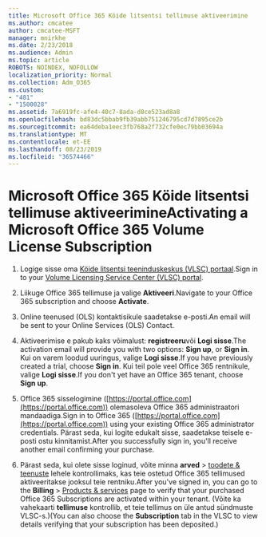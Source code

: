 ```yaml
---
title: Microsoft Office 365 Köide litsentsi tellimuse aktiveerimine
ms.author: cmcatee
author: cmcatee-MSFT
manager: mnirkhe
ms.date: 2/23/2018
ms.audience: Admin
ms.topic: article
ROBOTS: NOINDEX, NOFOLLOW
localization_priority: Normal
ms.collection: Adm_O365
ms.custom:
- "481"
- "1500028"
ms.assetid: 7a6919fc-afe4-40c7-8ada-d8ce523ad8a8
ms.openlocfilehash: bd83dc5bbab9fb39abb751246795cd7d7895ce2b
ms.sourcegitcommit: ea64deba1eec3fb768a2f732cfe0ec79bb03694a
ms.translationtype: MT
ms.contentlocale: et-EE
ms.lasthandoff: 08/23/2019
ms.locfileid: "36574466"
---
```

# <a name="activating-a-microsoft-office-365-volume-license-subscription"></a><span data-ttu-id="7b9e7-102">Microsoft Office 365 Köide litsentsi tellimuse aktiveerimine</span><span class="sxs-lookup"><span data-stu-id="7b9e7-102">Activating a Microsoft Office 365 Volume License Subscription</span></span>

1. <span data-ttu-id="7b9e7-103">Logige sisse oma [Köide litsentsi teeninduskeskus (VLSC) portaal](http://go.microsoft.com/fwlink/p/?LinkId=329762).</span><span class="sxs-lookup"><span data-stu-id="7b9e7-103">Sign in to your [Volume Licensing Service Center (VLSC) portal](http://go.microsoft.com/fwlink/p/?LinkId=329762).</span></span>

2. <span data-ttu-id="7b9e7-104">Liikuge Office 365 tellimuse ja valige **Aktiveeri**.</span><span class="sxs-lookup"><span data-stu-id="7b9e7-104">Navigate to your Office 365 subscription and choose **Activate**.</span></span>

3. <span data-ttu-id="7b9e7-105">Online teenused (OLS) kontaktisikule saadetakse e-posti.</span><span class="sxs-lookup"><span data-stu-id="7b9e7-105">An email will be sent to your Online Services (OLS) Contact.</span></span>

4. <span data-ttu-id="7b9e7-106">Aktiveerimise e pakub kaks võimalust: **registreeru**või **Logi sisse**.</span><span class="sxs-lookup"><span data-stu-id="7b9e7-106">The activation email will provide you with two options: **Sign up**, or **Sign in**.</span></span> <span data-ttu-id="7b9e7-107">Kui on varem loodud uuringus, valige **Logi sisse**.</span><span class="sxs-lookup"><span data-stu-id="7b9e7-107">If you have previously created a trial, choose **Sign in**.</span></span> <span data-ttu-id="7b9e7-108">Kui teil pole veel Office 365 rentnikule, valige **Logi sisse**.</span><span class="sxs-lookup"><span data-stu-id="7b9e7-108">If you don't yet have an Office 365 tenant, choose **Sign up**.</span></span>

5. <span data-ttu-id="7b9e7-109">Office 365 sisselogimine ([https://portal.office.com](https://portal.office.com)) olemasoleva Office 365 administraatori mandaadiga.</span><span class="sxs-lookup"><span data-stu-id="7b9e7-109">Sign in to Office 365 ([https://portal.office.com](https://portal.office.com)) using your existing Office 365 administrator credentials.</span></span> <span data-ttu-id="7b9e7-110">Pärast seda, kui logite edukalt sisse, saadetakse teisele e-posti ostu kinnitamist.</span><span class="sxs-lookup"><span data-stu-id="7b9e7-110">After you successfully sign in, you'll receive another email confirming your purchase.</span></span>

6. <span data-ttu-id="7b9e7-111">Pärast seda, kui olete sisse loginud, võite minna **arved** \> [toodete & teenuste](https://go.microsoft.com/fwlink/p/?linkid=842054) lehele kontrollimaks, kas teie ostetud Office 365 tellimused aktiveeritakse jooksul teie rentniku.</span><span class="sxs-lookup"><span data-stu-id="7b9e7-111">After you've signed in, you can go to the **Billing** \> [Products & services](https://go.microsoft.com/fwlink/p/?linkid=842054) page to verify that your purchased Office 365 Subscriptions are activated within your tenant.</span></span> <span data-ttu-id="7b9e7-112">(Võite ka vahekaarti **tellimuse** kontrollib, et teie tellimus on üle antud sündmuste VLSC-s.)</span><span class="sxs-lookup"><span data-stu-id="7b9e7-112">(You can also choose the **Subscription** tab in the VLSC to view details verifying that your subscription has been deposited.)</span></span>